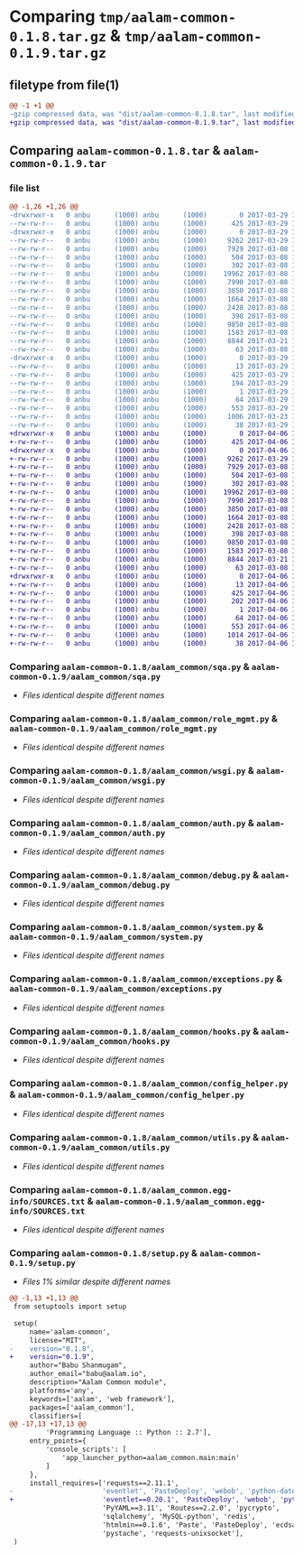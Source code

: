 # Comparing `tmp/aalam-common-0.1.8.tar.gz` & `tmp/aalam-common-0.1.9.tar.gz`

## filetype from file(1)

```diff
@@ -1 +1 @@
-gzip compressed data, was "dist/aalam-common-0.1.8.tar", last modified: Wed Mar 29 16:47:23 2017, max compression
+gzip compressed data, was "dist/aalam-common-0.1.9.tar", last modified: Thu Apr  6 16:39:03 2017, max compression
```

## Comparing `aalam-common-0.1.8.tar` & `aalam-common-0.1.9.tar`

### file list

```diff
@@ -1,26 +1,26 @@
-drwxrwxr-x   0 anbu      (1000) anbu      (1000)        0 2017-03-29 16:47:23.000000 aalam-common-0.1.8/
--rw-rw-r--   0 anbu      (1000) anbu      (1000)      425 2017-03-29 16:47:23.000000 aalam-common-0.1.8/PKG-INFO
-drwxrwxr-x   0 anbu      (1000) anbu      (1000)        0 2017-03-29 16:47:23.000000 aalam-common-0.1.8/aalam_common/
--rw-rw-r--   0 anbu      (1000) anbu      (1000)     9262 2017-03-29 16:27:58.000000 aalam-common-0.1.8/aalam_common/sqa.py
--rw-rw-r--   0 anbu      (1000) anbu      (1000)     7929 2017-03-08 11:55:28.000000 aalam-common-0.1.8/aalam_common/role_mgmt.py
--rw-rw-r--   0 anbu      (1000) anbu      (1000)      504 2017-03-08 11:55:28.000000 aalam-common-0.1.8/aalam_common/redisdb.py
--rw-rw-r--   0 anbu      (1000) anbu      (1000)      302 2017-03-08 11:55:28.000000 aalam-common-0.1.8/aalam_common/__init__.py
--rw-rw-r--   0 anbu      (1000) anbu      (1000)    19962 2017-03-08 11:55:28.000000 aalam-common-0.1.8/aalam_common/wsgi.py
--rw-rw-r--   0 anbu      (1000) anbu      (1000)     7990 2017-03-08 11:55:28.000000 aalam-common-0.1.8/aalam_common/auth.py
--rw-rw-r--   0 anbu      (1000) anbu      (1000)     3850 2017-03-08 11:55:28.000000 aalam-common-0.1.8/aalam_common/debug.py
--rw-rw-r--   0 anbu      (1000) anbu      (1000)     1664 2017-03-08 11:55:28.000000 aalam-common-0.1.8/aalam_common/system.py
--rw-rw-r--   0 anbu      (1000) anbu      (1000)     2428 2017-03-08 11:55:28.000000 aalam-common-0.1.8/aalam_common/exceptions.py
--rw-rw-r--   0 anbu      (1000) anbu      (1000)      398 2017-03-08 11:55:28.000000 aalam-common-0.1.8/aalam_common/main.py
--rw-rw-r--   0 anbu      (1000) anbu      (1000)     9850 2017-03-08 11:55:28.000000 aalam-common-0.1.8/aalam_common/hooks.py
--rw-rw-r--   0 anbu      (1000) anbu      (1000)     1583 2017-03-08 11:55:28.000000 aalam-common-0.1.8/aalam_common/config_helper.py
--rw-rw-r--   0 anbu      (1000) anbu      (1000)     8844 2017-03-21 17:57:55.000000 aalam-common-0.1.8/aalam_common/utils.py
--rw-rw-r--   0 anbu      (1000) anbu      (1000)       63 2017-03-08 11:55:28.000000 aalam-common-0.1.8/aalam_common/config.py
-drwxrwxr-x   0 anbu      (1000) anbu      (1000)        0 2017-03-29 16:47:23.000000 aalam-common-0.1.8/aalam_common.egg-info/
--rw-rw-r--   0 anbu      (1000) anbu      (1000)       13 2017-03-29 16:47:23.000000 aalam-common-0.1.8/aalam_common.egg-info/top_level.txt
--rw-rw-r--   0 anbu      (1000) anbu      (1000)      425 2017-03-29 16:47:23.000000 aalam-common-0.1.8/aalam_common.egg-info/PKG-INFO
--rw-rw-r--   0 anbu      (1000) anbu      (1000)      194 2017-03-29 16:47:23.000000 aalam-common-0.1.8/aalam_common.egg-info/requires.txt
--rw-rw-r--   0 anbu      (1000) anbu      (1000)        1 2017-03-29 16:47:23.000000 aalam-common-0.1.8/aalam_common.egg-info/dependency_links.txt
--rw-rw-r--   0 anbu      (1000) anbu      (1000)       64 2017-03-29 16:47:23.000000 aalam-common-0.1.8/aalam_common.egg-info/entry_points.txt
--rw-rw-r--   0 anbu      (1000) anbu      (1000)      553 2017-03-29 16:47:23.000000 aalam-common-0.1.8/aalam_common.egg-info/SOURCES.txt
--rw-rw-r--   0 anbu      (1000) anbu      (1000)     1006 2017-03-23 12:44:15.000000 aalam-common-0.1.8/setup.py
--rw-rw-r--   0 anbu      (1000) anbu      (1000)       38 2017-03-29 16:47:23.000000 aalam-common-0.1.8/setup.cfg
+drwxrwxr-x   0 anbu      (1000) anbu      (1000)        0 2017-04-06 16:39:03.000000 aalam-common-0.1.9/
+-rw-rw-r--   0 anbu      (1000) anbu      (1000)      425 2017-04-06 16:39:03.000000 aalam-common-0.1.9/PKG-INFO
+drwxrwxr-x   0 anbu      (1000) anbu      (1000)        0 2017-04-06 16:39:03.000000 aalam-common-0.1.9/aalam_common/
+-rw-rw-r--   0 anbu      (1000) anbu      (1000)     9262 2017-03-29 16:48:25.000000 aalam-common-0.1.9/aalam_common/sqa.py
+-rw-rw-r--   0 anbu      (1000) anbu      (1000)     7929 2017-03-08 11:55:28.000000 aalam-common-0.1.9/aalam_common/role_mgmt.py
+-rw-rw-r--   0 anbu      (1000) anbu      (1000)      504 2017-03-08 11:55:28.000000 aalam-common-0.1.9/aalam_common/redisdb.py
+-rw-rw-r--   0 anbu      (1000) anbu      (1000)      302 2017-03-08 11:55:28.000000 aalam-common-0.1.9/aalam_common/__init__.py
+-rw-rw-r--   0 anbu      (1000) anbu      (1000)    19962 2017-03-08 11:55:28.000000 aalam-common-0.1.9/aalam_common/wsgi.py
+-rw-rw-r--   0 anbu      (1000) anbu      (1000)     7990 2017-03-08 11:55:28.000000 aalam-common-0.1.9/aalam_common/auth.py
+-rw-rw-r--   0 anbu      (1000) anbu      (1000)     3850 2017-03-08 11:55:28.000000 aalam-common-0.1.9/aalam_common/debug.py
+-rw-rw-r--   0 anbu      (1000) anbu      (1000)     1664 2017-03-08 11:55:28.000000 aalam-common-0.1.9/aalam_common/system.py
+-rw-rw-r--   0 anbu      (1000) anbu      (1000)     2428 2017-03-08 11:55:28.000000 aalam-common-0.1.9/aalam_common/exceptions.py
+-rw-rw-r--   0 anbu      (1000) anbu      (1000)      398 2017-03-08 11:55:28.000000 aalam-common-0.1.9/aalam_common/main.py
+-rw-rw-r--   0 anbu      (1000) anbu      (1000)     9850 2017-03-08 11:55:28.000000 aalam-common-0.1.9/aalam_common/hooks.py
+-rw-rw-r--   0 anbu      (1000) anbu      (1000)     1583 2017-03-08 11:55:28.000000 aalam-common-0.1.9/aalam_common/config_helper.py
+-rw-rw-r--   0 anbu      (1000) anbu      (1000)     8844 2017-03-21 17:57:55.000000 aalam-common-0.1.9/aalam_common/utils.py
+-rw-rw-r--   0 anbu      (1000) anbu      (1000)       63 2017-03-08 11:55:28.000000 aalam-common-0.1.9/aalam_common/config.py
+drwxrwxr-x   0 anbu      (1000) anbu      (1000)        0 2017-04-06 16:39:03.000000 aalam-common-0.1.9/aalam_common.egg-info/
+-rw-rw-r--   0 anbu      (1000) anbu      (1000)       13 2017-04-06 16:39:02.000000 aalam-common-0.1.9/aalam_common.egg-info/top_level.txt
+-rw-rw-r--   0 anbu      (1000) anbu      (1000)      425 2017-04-06 16:39:02.000000 aalam-common-0.1.9/aalam_common.egg-info/PKG-INFO
+-rw-rw-r--   0 anbu      (1000) anbu      (1000)      202 2017-04-06 16:39:02.000000 aalam-common-0.1.9/aalam_common.egg-info/requires.txt
+-rw-rw-r--   0 anbu      (1000) anbu      (1000)        1 2017-04-06 16:39:02.000000 aalam-common-0.1.9/aalam_common.egg-info/dependency_links.txt
+-rw-rw-r--   0 anbu      (1000) anbu      (1000)       64 2017-04-06 16:39:02.000000 aalam-common-0.1.9/aalam_common.egg-info/entry_points.txt
+-rw-rw-r--   0 anbu      (1000) anbu      (1000)      553 2017-04-06 16:39:02.000000 aalam-common-0.1.9/aalam_common.egg-info/SOURCES.txt
+-rw-rw-r--   0 anbu      (1000) anbu      (1000)     1014 2017-04-06 16:38:11.000000 aalam-common-0.1.9/setup.py
+-rw-rw-r--   0 anbu      (1000) anbu      (1000)       38 2017-04-06 16:39:03.000000 aalam-common-0.1.9/setup.cfg
```

### Comparing `aalam-common-0.1.8/aalam_common/sqa.py` & `aalam-common-0.1.9/aalam_common/sqa.py`

 * *Files identical despite different names*

### Comparing `aalam-common-0.1.8/aalam_common/role_mgmt.py` & `aalam-common-0.1.9/aalam_common/role_mgmt.py`

 * *Files identical despite different names*

### Comparing `aalam-common-0.1.8/aalam_common/wsgi.py` & `aalam-common-0.1.9/aalam_common/wsgi.py`

 * *Files identical despite different names*

### Comparing `aalam-common-0.1.8/aalam_common/auth.py` & `aalam-common-0.1.9/aalam_common/auth.py`

 * *Files identical despite different names*

### Comparing `aalam-common-0.1.8/aalam_common/debug.py` & `aalam-common-0.1.9/aalam_common/debug.py`

 * *Files identical despite different names*

### Comparing `aalam-common-0.1.8/aalam_common/system.py` & `aalam-common-0.1.9/aalam_common/system.py`

 * *Files identical despite different names*

### Comparing `aalam-common-0.1.8/aalam_common/exceptions.py` & `aalam-common-0.1.9/aalam_common/exceptions.py`

 * *Files identical despite different names*

### Comparing `aalam-common-0.1.8/aalam_common/hooks.py` & `aalam-common-0.1.9/aalam_common/hooks.py`

 * *Files identical despite different names*

### Comparing `aalam-common-0.1.8/aalam_common/config_helper.py` & `aalam-common-0.1.9/aalam_common/config_helper.py`

 * *Files identical despite different names*

### Comparing `aalam-common-0.1.8/aalam_common/utils.py` & `aalam-common-0.1.9/aalam_common/utils.py`

 * *Files identical despite different names*

### Comparing `aalam-common-0.1.8/aalam_common.egg-info/SOURCES.txt` & `aalam-common-0.1.9/aalam_common.egg-info/SOURCES.txt`

 * *Files identical despite different names*

### Comparing `aalam-common-0.1.8/setup.py` & `aalam-common-0.1.9/setup.py`

 * *Files 1% similar despite different names*

```diff
@@ -1,13 +1,13 @@
 from setuptools import setup
 
 setup(
     name='aalam-common',
     license="MIT",
-    version="0.1.8",
+    version="0.1.9",
     author="Babu Shanmugam",
     author_email="babu@aalam.io",
     description="Aalam Common module",
     platforms='any',
     keywords=['aalam', 'web framework'],
     packages=['aalam_common'],
     classifiers=[
@@ -17,13 +17,13 @@
         'Programming Language :: Python :: 2.7'],
     entry_points={
         'console_scripts': [
             'app_launcher_python=aalam_common.main:main'
         ]
     },
     install_requires=['requests==2.11.1',
-                      'eventlet', 'PasteDeploy', 'webob', 'python-dateutil',
+                      'eventlet==0.20.1', 'PasteDeploy', 'webob', 'python-dateutil',
                       'PyYAML==3.11', 'Routes==2.2.0', 'pycrypto',
                       'sqlalchemy', 'MySQL-python', 'redis',
                       'htmlmin==0.1.6', 'Paste', 'PasteDeploy', 'ecdsa',
                       'pystache', 'requests-unixsocket'],
 )
```

